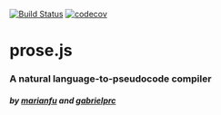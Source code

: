 [![Build Status](https://travis-ci.org/gabrielprc/prose-js.svg?branch=master)](https://travis-ci.org/gabrielprc/prose-js)
[![codecov](https://codecov.io/gh/gabrielprc/prose-js/branch/master/graph/badge.svg)](https://codecov.io/gh/gabrielprc/prose-js)

# prose.js
### A natural language-to-pseudocode compiler
##### by [marianfu](https://github.com/marianfu) and [gabrielprc](https://github.com/gabrielprc)

